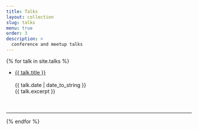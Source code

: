 ```yaml
---
title: Talks
layout: collection
slug: talks
menu: true
order: 3
description: >
  conference and meetup talks
---
```


<p>
  {% for talk in site.talks %}
    <ul>
      <li style="margin:0 0 50px 0;">
        <span><a href="{{ talk.url | relative_url }}" class="h2 flip-title">
        {{ talk.title }}</a><br /><br /></span>
        <time class="heading faded fine minicap">
        {{ talk.date | date_to_string }}</time><br />  
        <span class="faded fine">{{ talk.excerpt }}</span>
      </li>
    </ul>
    <hr>
  {% endfor %}
  </p>